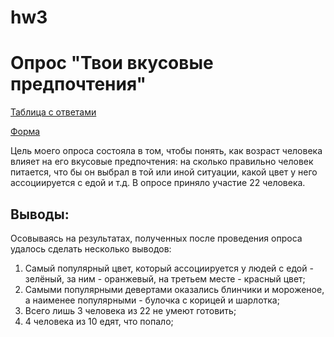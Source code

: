# hw3
# Опрос "Твои вкусовые предпочтения"

[Таблица с ответами](https://docs.google.com/spreadsheets/d/1YJ_dH9f7lxKV2Bc6l4Gm8K_4OD4_Zll9JYcnuCwU0dw/edit?usp=sharing)

[Форма](https://goo.gl/forms/xqJ7ePU4n1ngJHPS2)

Цель моего опроса состояла в том, чтобы понять, как возраст человека влияет на его вкусовые предпочтения: на сколько правильно человек питается, что бы он выбрал в той или иной ситуации, какой цвет у него ассоциируется с едой и т.д.
В опросе приняло участие 22 человека.

## Выводы:

Осовываясь на результатах, полученных после проведения опроса удалось сделать несколько выводов:
1. Самый популярный цвет, который ассоциируется у людей с едой - зелёный, за ним - оранжевый, на третьем месте - красный цвет;
2. Самыми популярными девертами оказались блинчики и мороженое, а наименее популярными - булочка с корицей и шарлотка;
3. Всего лишь 3 человека из 22 не умеют готовить;
4. 4 человека из 10 едят, что попало;
